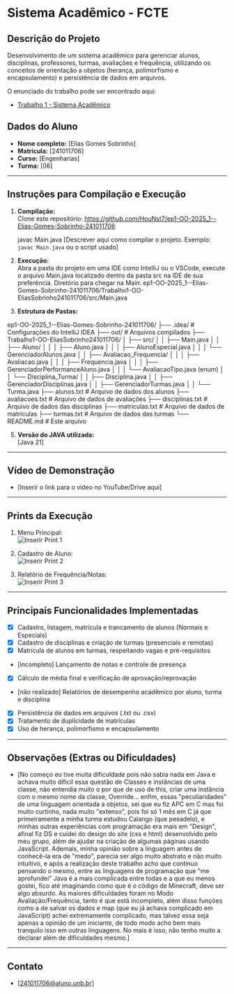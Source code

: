 # Sistema Acadêmico - FCTE

## Descrição do Projeto

Desenvolvimento de um sistema acadêmico para gerenciar alunos, disciplinas, professores, turmas, avaliações e frequência, utilizando os conceitos de orientação a objetos (herança, polimorfismo e encapsulamento) e persistência de dados em arquivos.

O enunciado do trabalho pode ser encontrado aqui:
- [Trabalho 1 - Sistema Acadêmico](https://github.com/lboaventura25/OO-T06_2025.1_UnB_FCTE/blob/main/trabalhos/ep1/README.md)

## Dados do Aluno

- **Nome completo:** [Elias Gomes Sobrinho]
- **Matrícula:** [241011706]
- **Curso:** [Engenharias]
- **Turma:** [06]

---

## Instruções para Compilação e Execução

1. **Compilação:**  
   Clone este repositório: https://github.com/HouNst7/ep1-OO-2025_1--Elias-Gomes-Sobrinho-241011706
   
   javac Main.java
   [Descrever aqui como compilar o projeto. Exemplo: `javac Main.java` ou o script usado]

2. **Execução:**  
   Abra a pasta do projeto em uma IDE como IntelliJ ou o VSCode, execute o arquivo Main.java localizado dentro da pasta src na IDE de sua preferência.
   Diretório para chegar na Main: ep1-OO-2025_1--Elias-Gomes-Sobrinho-241011706/Trabalho1-OO-EliasSobrinho241011706/src/Main.java
   

4. **Estrutura de Pastas:**  

ep1-OO-2025_1--Elias-Gomes-Sobrinho-241011706/
├── .idea/ # Configurações do IntelliJ IDEA
├── out/ # Arquivos compilados
├── Trabalho1-OO-EliasSobrinho241011706/
│ ├── src/
│ │ ├── Main.java
│ │ ├── Aluno/
│ │ │ ├── Aluno.java
│ │ │ ├── AlunoEspecial.java
│ │ │ └── GerenciadorAlunos.java
│ │ ├── Avaliacao_Frequencia/
│ │ │ ├── Avaliacao.java
│ │ │ ├── Frequencia.java
│ │ │ ├── GerenciadorPerformanceAluno.java
│ │ │ └── AvaliacaoTipo.java (enum)
│ │ └── Disciplina_Turma/
│ │ ├── Disciplina.java
│ │ ├── GerenciadorDisciplinas.java
│ │ ├── GerenciadorTurmas.java
│ │ └── Turma.java
├── alunos.txt # Arquivo de dados dos alunos
├── avaliacoes.txt # Arquivo de dados de avaliações
├── disciplinas.txt # Arquivo de dados das disciplinas
├── matriculas.txt # Arquivo de dados de matrículas
├── turmas.txt # Arquivo de dados das turmas
└── README.md # Este arquivo


5. **Versão do JAVA utilizada:**  
   [Java 21]

---

## Vídeo de Demonstração

- [Inserir o link para o vídeo no YouTube/Drive aqui]

---

## Prints da Execução

1. Menu Principal:  
   ![Inserir Print 1](ep1-OO-2025_1--Elias-Gomes-Sobrinho-241011706\Trabalho1-OO-EliasSobrinho241011706\src\UtilidadesEAfins\print1.png)

2. Cadastro de Aluno:  
   ![Inserir Print 2](ep1-OO-2025_1--Elias-Gomes-Sobrinho-241011706\Trabalho1-OO-EliasSobrinho241011706\src\UtilidadesEAfins\print2.png)

3. Relatório de Frequência/Notas:  
   ![Inserir Print 3](ep1-OO-2025_1--Elias-Gomes-Sobrinho-241011706\Trabalho1-OO-EliasSobrinho241011706\src\UtilidadesEAfins\print3.png)

---

## Principais Funcionalidades Implementadas

- [X] Cadastro, listagem, matrícula e trancamento de alunos (Normais e Especiais)
- [X] Cadastro de disciplinas e criação de turmas (presenciais e remotas)
- [X] Matrícula de alunos em turmas, respeitando vagas e pré-requisitos
- [incompleto] Lançamento de notas e controle de presença
- [X] Cálculo de média final e verificação de aprovação/reprovação
- [não realizado] Relatórios de desempenho acadêmico por aluno, turma e disciplina
- [X] Persistência de dados em arquivos (.txt ou .csv)
- [X] Tratamento de duplicidade de matrículas
- [X] Uso de herança, polimorfismo e encapsulamento

---

## Observações (Extras ou Dificuldades)

- [No começo eu tive muita dificuldade pois não sabia nada em Java e achava muito difícil essa questão de Classes e instâncias de uma classe, não entendia muito o por que de uso de this, criar uma instância com o mesmo nome da classe, Override... enfim, essas "peculiaridades" de uma linguagem orientada a objetos, sei que eu fiz APC em C mas foi muito curtinho, nada muito "extenso", pois foi só 1 mês em C já que primeiramente a minha turma estudou Calango (que pesadelo), e minhas outras experiências com programação era mais em "Design", afinal fiz DS e cuidei do design do site (css e html) desenvolvido pelo meu grupo, além de ajudar na criação de algumas páginas usando JavaScript. Ademais, minha opinião sobre a linguagem antes de conhecê-la era de "medo", parecia ser algo muito abstrato e não muito intuitivo, e após a realização deste trabalho acho que continuo pensando o mesmo, entre as linguagens de programação que "me aprofundei" Java é a mais complicada entre todas e a que eu menos gostei, fico até imaginando como que é o código de Minecraft, deve ser algo absurdo. As maiores dificuldades foram no Modo Avaliação/Frequência, tanto é que está incompleto, além disso funções como a de salvar os dados e map (que eu já achava complicado em JavaScript) achei extremamente complicado, mas talvez essa seja apenas a opinião de um iniciante, de todo modo acho bem mais tranquilo isso em outras linguagens. No mais é isso, não tenho muito a declarar além de dificuldades mesmo.]

---

## Contato

- [241011706@aluno.unb.br]
